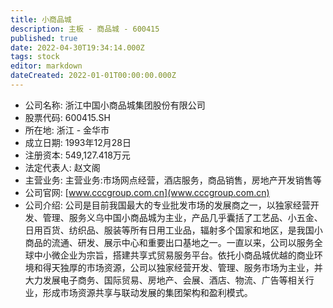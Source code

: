 ```yaml
---
title: 小商品城
description: 主板 - 商品城 - 600415
published: true
date: 2022-04-30T19:34:14.000Z
tags: stock
editor: markdown
dateCreated: 2022-01-01T00:00:00.000Z
---
```


- 公司名称: 浙江中国小商品城集团股份有限公司
- 股票代码: 600415.SH
- 所在地: 浙江 - 金华市
- 成立日期: 1993年12月28日
- 注册资本: 549,127.418万元
- 法定代表人: 赵文阁
- 主营业务: 主营业务:市场网点经营，酒店服务，商品销售，房地产开发销售等
- 公司官网: [www.cccgroup.com.cn](www.cccgroup.com.cn)
- 公司介绍: 公司是目前我国最大的专业批发市场的发展商之一，以独家经营开发、管理、服务义乌中国小商品城为主业，产品几乎囊括了工艺品、小五金、日用百货、纺织品、服装等所有日用工业品，辐射多个国家和地区，是我国小商品的流通、研发、展示中心和重要出口基地之一。一直以来，公司以服务全球中小微企业为宗旨，搭建共享式贸易服务平台。依托小商品城优越的商业环境和得天独厚的市场资源，公司以独家经营开发、管理、服务市场为主业，并大力发展电子商务、国际贸易、房地产、会展、酒店、物流、广告等相关行业，形成市场资源共享与联动发展的集团架构和盈利模式。


